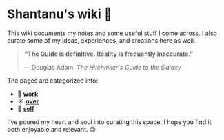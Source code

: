 # Shantanu's wiki 📖

This wiki documents my notes and some useful stuff I come across. I also curate some of my ideas, experiences, and creations here as well.

> **“The Guide is definitive. Reality is frequently inaccurate.”**
>
> -- Douglas Adam, _The Hitchhiker's Guide to the Galaxy_

The pages are categorized into:

- 🌱 **[work](work)**
- ☀️ **[over](over)**
- 🌺 **[self](self)**

I've poured my heart and soul into curating this space. I hope you find it both enjoyable and relevant. 😊
